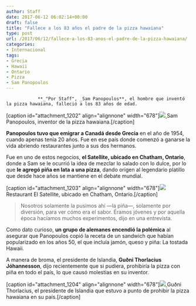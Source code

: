 ```yaml
---
author: Staff
date: 2017-06-12 06:02:14+00:00
draft: false
title: "Fallece a los 83 años el padre de la pizza hawaiana"
type: post
url: /2017/06/12/fallece-a-los-83-anos-el-padre-de-la-pizza-hawaiana/
categories:
- Internacional
tags:
- Grecia
- Hawaii
- Ontario
- Pizza
- Sam Panopoulos
---
```



				**_"Por Staff", _Sam Panopoulos**, el hombre que inventó la pizza hawaiana, falleció a los 83 años de edad.

[caption id="attachment_1202" align="alignnone" width="678"][![](/uploads/2017/06/SamPanopoulos.jpg)
](/uploads/2017/06/SamPanopoulos.jpg) Sam Panopoulos, inventor de la pizza hawaiana.[/caption]

**Panopoulos tuvo que emigrar a Canadá desde Grecia** en el año de 1954, cuando apenas tenía 20 años. Fue en ese país donde comenzó a ganarse la vida abriendo restaurantes junto a sus dos hermanos.

Fue en uno de estos negocios, **el Satellite, ubicado en Chatham, Ontario**, donde a Sam se le ocurrió la idea de mezclar lo salado con lo dulce, por lo que **le agregó piña en lata a una pizza**, dando origen al legendario platillo que desde hace años se mantiene en el debate mundial.

[caption id="attachment_1203" align="alignnone" width="678"][![](/uploads/2017/06/RestaurantElSatelite.jpg)
](/uploads/2017/06/RestaurantElSatelite.jpg) Restaurant El Satellite, ubicado en Chatham, Ontario.[/caption]


<blockquote>Nosotros solamente la pusimos ahí —la piña—, solamente por diversión, para ver cómo era el sabor. Éramos jóvenes y por aquella época hacíamos muchos experimentos, dijo en una entrevista.</blockquote>


Como dato curioso, **un grupo de alemanes encendió la polémica** al asegurar que Panopoulos copió la receta de un sandwich que habían popularizado en los años 50, el que incluía jamón, queso y piña: La tostada Hawaii.

A manera de broma, el presidente de Islandia, **Guðni Thorlacius Jóhannesson**, dijo recientemente que si pudiera, prohibiría la pizza con piña en todo el país, lo que causó molestias en su inventor.

[caption id="attachment_1204" align="alignnone" width="678"][![](/uploads/2017/06/ThorlaciusPresidenteIslandia.jpg)
](/uploads/2017/06/ThorlaciusPresidenteIslandia.jpg) Guðni Thorlacius, el presidente de Islandia que estuvo a punto de prohibir la pizza hawaiana en su país.[/caption]		

